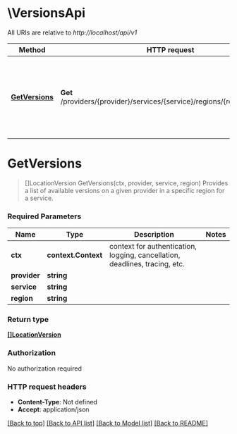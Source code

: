 # \VersionsApi

All URIs are relative to *http://localhost/api/v1*

Method | HTTP request | Description
------------- | ------------- | -------------
[**GetVersions**](VersionsApi.md#GetVersions) | **Get** /providers/{provider}/services/{service}/regions/{region}/versions | Provides a list of available versions on a given provider in a specific region for a service.


# **GetVersions**
> []LocationVersion GetVersions(ctx, provider, service, region)
Provides a list of available versions on a given provider in a specific region for a service.

### Required Parameters

Name | Type | Description  | Notes
------------- | ------------- | ------------- | -------------
 **ctx** | **context.Context** | context for authentication, logging, cancellation, deadlines, tracing, etc.
  **provider** | **string**|  | 
  **service** | **string**|  | 
  **region** | **string**|  | 

### Return type

[**[]LocationVersion**](LocationVersion.md)

### Authorization

No authorization required

### HTTP request headers

 - **Content-Type**: Not defined
 - **Accept**: application/json

[[Back to top]](#) [[Back to API list]](../README.md#documentation-for-api-endpoints) [[Back to Model list]](../README.md#documentation-for-models) [[Back to README]](../README.md)

